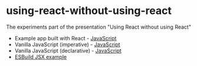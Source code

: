# using-react-without-using-react

The experiments part of the presentation "Using React without using React"

* Example app built with React - [JavaScript](./app/logic-react.js)
* Vanilla JavaScript (imperative) - [JavaScript](./app/logic-vanilla-imperative.js)
* Vanilla JavaScript (declarative) - [JavaScript](./app/logic-vanilla.js)
* [ESBuild JSX example](./jsx)